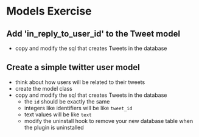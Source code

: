 # Models Exercise

## Add 'in_reply_to_user_id' to the Tweet model
* copy and modify the sql that creates Tweets in the database

## Create a simple twitter user model
* think about how users will be related to their tweets
* create the model class
* copy and modify the sql that creates Tweets in the database
    * the `id` should be exactly the same
    * integers like identifiers will be like `tweet_id`
    * text values will be like `text`
    * modify the uninstall hook to remove your new database table when the plugin is uninstalled
